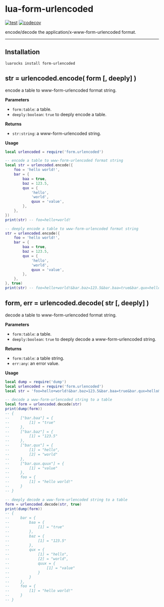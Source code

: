 # lua-form-urlencoded

[![test](https://github.com/mah0x211/lua-form-urlencoded/actions/workflows/test.yml/badge.svg)](https://github.com/mah0x211/lua-form-urlencoded/actions/workflows/test.yml)
[![codecov](https://codecov.io/gh/mah0x211/lua-form-urlencoded/branch/master/graph/badge.svg)](https://codecov.io/gh/mah0x211/lua-form-urlencoded)

encode/decode the application/x-www-form-urlencoded format.

***


## Installation

```
luarocks install form-urlencoded
```


## str = urlencoded.encode( form [, deeply] )

encode a table to www-form-urlencoded format string.

**Parameters**

- `form:table`: a table.
- `deeply:boolean`: `true` to deeply encode a table.

**Returns**

- `str:string`: a www-form-urlencoded string.


**Usage**


```lua
local urlencoded = require('form.urlencoded')

-- encode a table to www-form-urlencoded format string
local str = urlencoded.encode({
    foo = 'hello world!',
    bar = {
        baa = true,
        baz = 123.5,
        qux = {
            'hello',
            'world',
            quux = 'value',
        },
    },
})
print(str) -- foo=hello+world!

-- deeply encode a table to www-form-urlencoded format string
str = urlencoded.encode({
    foo = 'hello world!',
    bar = {
        baa = true,
        baz = 123.5,
        qux = {
            'hello',
            'world',
            quux = 'value',
        },
    },
}, true)
print(str) -- foo=hello+world!&bar.baz=123.5&bar.baa=true&bar.qux=hello&bar.qux=world&bar.qux.quux=value
```


## form, err = urlencoded.decode( str [, deeply] )

decode a table to www-form-urlencoded format string.

**Parameters**

- `form:table`: a table.
- `deeply:boolean`: `true` to deeply decode a www-form-urlencoded string.

**Returns**

- `form:table`: a table string.
- `err:any`: an error value.

**Usage**

```lua
local dump = require('dump')
local urlencoded = require('form.urlencoded')
local str = 'foo=hello+world!&bar.baz=123.5&bar.baa=true&bar.qux=hello&bar.qux=world&bar.qux.quux=value'

-- decode a www-form-urlencoded string to a table
local form = urlencoded.decode(str)
print(dump(form))
-- {
--     ["bar.baa"] = {
--         [1] = "true"
--     },
--     ["bar.baz"] = {
--         [1] = "123.5"
--     },
--     ["bar.qux"] = {
--         [1] = "hello",
--         [2] = "world"
--     },
--     ["bar.qux.quux"] = {
--         [1] = "value"
--     },
--     foo = {
--         [1] = "hello world!"
--     }
-- }

-- deeply decode a www-form-urlencoded string to a table
form = urlencoded.decode(str, true)
print(dump(form))
-- {
--     bar = {
--         baa = {
--             [1] = "true"
--         },
--         baz = {
--             [1] = "123.5"
--         },
--         qux = {
--             [1] = "hello",
--             [2] = "world",
--             quux = {
--                 [1] = "value"
--             }
--         }
--     },
--     foo = {
--         [1] = "hello world!"
--     }
-- }
```

